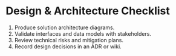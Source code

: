 # Design & Architecture Checklist

1. Produce solution architecture diagrams.
2. Validate interfaces and data models with stakeholders.
3. Review technical risks and mitigation plans.
4. Record design decisions in an ADR or wiki.
